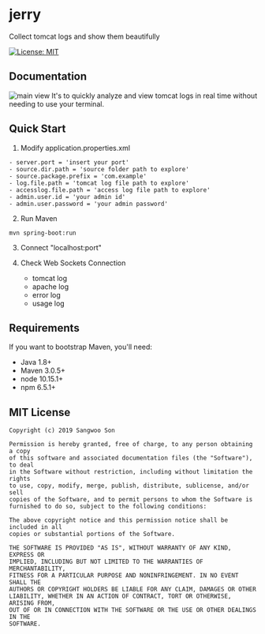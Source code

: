 jerry
==================
Collect tomcat logs and show them beautifully

[![License: MIT](https://img.shields.io/badge/License-MIT-yellow.svg)](https://opensource.org/licenses/MIT)


Documentation
-------------
![main view](./images/mainView.PNG)
It's to quickly analyze and view tomcat logs in real time without needing to use your terminal.


Quick Start
-----------

1. Modify application.properties.xml
```
- server.port = 'insert your port'
- source.dir.path = 'source folder path to explore'
- source.package.prefix = 'com.example'
- log.file.path = 'tomcat log file path to explore'
- accesslog.file.path = 'access log file path to explore'
- admin.user.id = 'your admin id'
- admin.user.password = 'your admin password'
```
2. Run Maven
```
mvn spring-boot:run
```
3. Connect "localhost:port"

4. Check Web Sockets Connection
    - tomcat log
    - apache log
    - error log
    - usage log

Requirements
-----------

If you want to bootstrap Maven, you'll need:
- Java 1.8+
- Maven 3.0.5+
- node 10.15.1+
- npm 6.5.1+

MIT License
-----------
    Copyright (c) 2019 Sangwoo Son

    Permission is hereby granted, free of charge, to any person obtaining a copy
    of this software and associated documentation files (the "Software"), to deal
    in the Software without restriction, including without limitation the rights
    to use, copy, modify, merge, publish, distribute, sublicense, and/or sell
    copies of the Software, and to permit persons to whom the Software is
    furnished to do so, subject to the following conditions:

    The above copyright notice and this permission notice shall be included in all
    copies or substantial portions of the Software.

    THE SOFTWARE IS PROVIDED "AS IS", WITHOUT WARRANTY OF ANY KIND, EXPRESS OR
    IMPLIED, INCLUDING BUT NOT LIMITED TO THE WARRANTIES OF MERCHANTABILITY,
    FITNESS FOR A PARTICULAR PURPOSE AND NONINFRINGEMENT. IN NO EVENT SHALL THE
    AUTHORS OR COPYRIGHT HOLDERS BE LIABLE FOR ANY CLAIM, DAMAGES OR OTHER
    LIABILITY, WHETHER IN AN ACTION OF CONTRACT, TORT OR OTHERWISE, ARISING FROM,
    OUT OF OR IN CONNECTION WITH THE SOFTWARE OR THE USE OR OTHER DEALINGS IN THE
    SOFTWARE.
